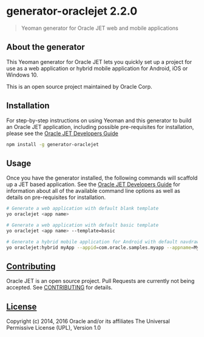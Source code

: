 # generator-oraclejet 2.2.0

> Yeoman generator for Oracle JET web and mobile applications

## About the generator
This Yeoman generator for Oracle JET lets you quickly set up a project for use as a web application or hybrid mobile application for Android, iOS or Windows 10. 

This is an open source project maintained by Oracle Corp.

## Installation
For step-by-step instructions on using Yeoman and this generator to build an Oracle JET application, including possible pre-requisites for installation, please see the [Oracle JET Developers Guide](http://docs.oracle.com/middleware/jet210/jet/)
```bash
npm install -g generator-oraclejet
```

## Usage
Once you have the generator installed, the following commands will scaffold up a JET based application. See the [Oracle JET Developers Guide](http://docs.oracle.com/middleware/jet210/jet/) for information about all of the available command line options as well as details on pre-requisites for installation.

```bash
# Generate a web application with default blank template
yo oraclejet <app name>
```
```bash
# Generate a web application with default basic template
yo oraclejet <app name> --template=basic
```
```bash
# Generate a hybrid mobile application for Android with default navdrawer template
yo oraclejet:hybrid myApp --appid=com.oracle.samples.myapp --appname=MyApp --template=navdrawer --platform=android
```

## [Contributing](https://github.com/oracle/generator-oraclejet/tree/master/CONTRIBUTING.md)
Oracle JET is an open source project.  Pull Requests are currently not being accepted. See 
[CONTRIBUTING](https://github.com/oracle/generator-oraclejet/tree/master/CONTRIBUTING.md)
for details.

## [License](https://github.com/oracle/generator-oraclejet/tree/master/LICENSE.md)
Copyright (c) 2014, 2016 Oracle and/or its affiliates
The Universal Permissive License (UPL), Version 1.0